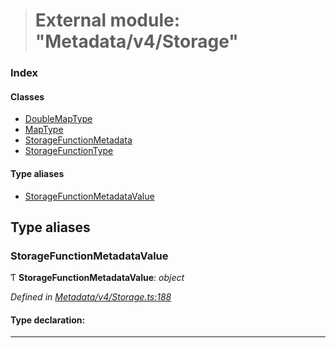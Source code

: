 > # External module: "Metadata/v4/Storage"

### Index

#### Classes

* [DoubleMapType](../classes/_metadata_v4_storage_.doublemaptype.md)
* [MapType](../classes/_metadata_v4_storage_.maptype.md)
* [StorageFunctionMetadata](../classes/_metadata_v4_storage_.storagefunctionmetadata.md)
* [StorageFunctionType](../classes/_metadata_v4_storage_.storagefunctiontype.md)

#### Type aliases

* [StorageFunctionMetadataValue](_metadata_v4_storage_.md#storagefunctionmetadatavalue)

## Type aliases

###  StorageFunctionMetadataValue

Ƭ **StorageFunctionMetadataValue**: *object*

*Defined in [Metadata/v4/Storage.ts:188](https://github.com/polkadot-js/api/blob/ed19ba9/packages/types/src/Metadata/v4/Storage.ts#L188)*

#### Type declaration:

___